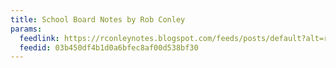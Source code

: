 ```yaml
---
title: School Board Notes by Rob Conley
params:
  feedlink: https://rconleynotes.blogspot.com/feeds/posts/default?alt=rss
  feedid: 03b450df4b1d0a6bfec8af00d538bf30
---
```

